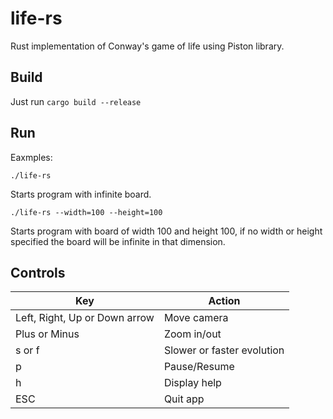 # life-rs

Rust implementation of Conway's game of life using Piston library.

## Build

Just run ```cargo build --release```

## Run

Eaxmples:

`./life-rs`

Starts program with infinite board.

`./life-rs --width=100 --height=100` 

Starts program with board of width 100 and height 100, if no width or height specified the board will be infinite in that dimension.

## Controls

| Key | Action |
|-----|--------|
| Left, Right, Up or Down arrow | Move camera |
| Plus or Minus | Zoom in/out |
| s or f | Slower or faster evolution |
| p | Pause/Resume |
| h | Display help |
| ESC | Quit app |

